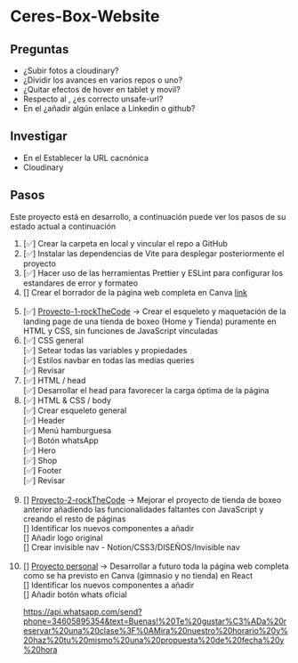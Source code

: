 # Ceres-Box-Website

## Preguntas
<ul>
<li> ¿Subir fotos a cloudinary? </li>
<li> ¿Dividir los avances en varios repos o uno? </li>
<li> ¿Quitar efectos de hover en tablet y movil? </li>
<li> Respecto al <meta name="referrer" content="unsafe-url">, ¿es correcto unsafe-url? </li>
<li> En el <link rel="me" href="#"> ¿añadir algún enlace a Linkedin o github? </li>
</ul>

## Investigar
<ul>
<li>  En el <link rel="canonical" href="#"> Establecer la URL cacnónica </li>
<li>  Cloudinary </li>
</ul>

## Pasos
Este proyecto está en desarrollo, a continuación puede ver los pasos de su estado actual a continuación
<ol>
<li> [✅] Crear la carpeta en local y vincular el repo a GitHub </li>
<li> [✅] Instalar las dependencias de Vite para desplegar posteriormente el proyecto </li>
<li> [✅] Hacer uso de las herramientas Prettier y ESLint para configurar los estandares de error y formateo </li>
<li> [] Crear el borrador de la página web completa en Canva <a href="https://www.canva.com/design/DAFae41XcOs/view">link</a> </li>
<br>
<li> [✅] <u>Proyecto-1-rockTheCode</u> -> Crear el esqueleto y maquetación de la landing page de una tienda de boxeo (Home y Tienda) puramente en HTML y CSS, sin funciones de JavaScript vinculadas </li>
<li> [✅] CSS general </li>
[✅] Setear todas las variables y propiedades <br>
[✅] Estilos navbar en todas las medias queries <br>
[✅] Revisar <br>
<li> [✅] HTML / head </li>
[✅] Desarrollar el head para favorecer la carga óptima de la página <br>
<li> [✅] HTML & CSS / body </li>
[✅] Crear esqueleto general <br>
[✅] Header <br>
[✅] Menú hamburguesa <br>
[✅] Botón whatsApp <br>
[✅] Hero <br>
[✅] Shop <br>
[✅] Footer <br>
[✅] Revisar <br>
<br>

<li> [] <u>Proyecto-2-rockTheCode</u> -> Mejorar el proyecto de tienda de boxeo anterior añadiendo las funcionalidades faltantes con JavaScript y creando el resto de páginas</li>
[] Identificar los nuevos componentes a añadir <br>
[] Añadir logo original <br>
[] Crear invisible nav - Notion/CSS3/DISEÑOS/Invisible nav <br>
<br>

<li> [] <u>Proyecto personal</u> -> Desarrollar a futuro toda la página web completa como se ha previsto en Canva (gimnasio y no tienda) en React </li>
[] Identificar los nuevos componentes a añadir <br>
[] Añadir botón whats oficial <!--<g clip-path="url(#_clipPath_A3g8G5hPEGG2L0B6hFCxamU4cc8rfqzQ)">" -->

https://api.whatsapp.com/send?phone=34605895354&text=Buenas!%20Te%20gustar%C3%ADa%20reservar%20una%20clase%3F%0AMira%20nuestro%20horario%20y%20haz%20tu%20mismo%20una%20propuesta%20de%20fecha%20y%20hora
</ul>
